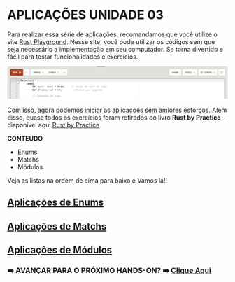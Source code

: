 # **APLICAÇÕES UNIDADE 03**

Para realizar essa série de aplicações, recomandamos que você utilize o site [Rust Playground](https://play.rust-lang.org/). Nesse site, você pode utilizar os códigos sem que seja necessário a implementação em seu computador. Se torna divertido e fácil para testar funcionalidades e exercícios.

![](/Imagens/HD06/RustPlayground.png)

Com isso, agora podemos iniciar as aplicações sem amiores esforços. Além disso, quase todos os exercícios foram retirados do livro **Rust by Practice** - disponível aqui [Rust by Practice](https://practice.rs/why-exercise.html)

**CONTEUDO**

- Enums
- Matchs
- Módulos

Veja as listas na ordem de cima para baixo e Vamos lá!!

## [Aplicações de Enums](/HandsOn/HD17/Enums.md)

## [Aplicações de Matchs](/HandsOn/HD17/Matchs.md)

## [Aplicações de Módulos](/HandsOn/HD17/Modulos.md)

### ➡️ AVANÇAR PARA O PRÓXIMO HANDS-ON? ➡️ [Clique Aqui](/HandsOn/HD18/README.md)
